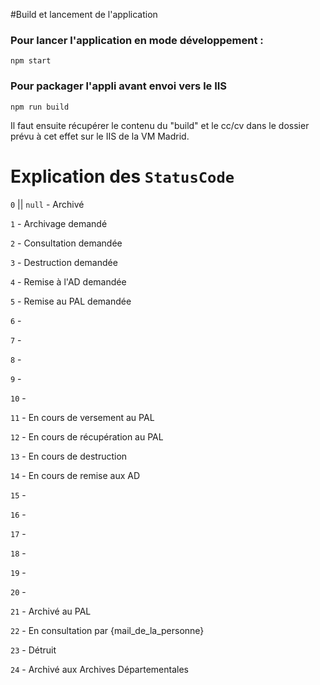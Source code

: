 #Build et lancement de l'application

### Pour lancer l'application en mode développement : 
    npm start

### Pour packager l'appli avant envoi vers le IIS 
    npm run build
    
Il faut ensuite récupérer le contenu du "build" et le cc/cv dans le dossier prévu à cet effet sur le IIS de la VM Madrid.

# Explication des `StatusCode`

`0` || `null` - Archivé

`1` - Archivage demandé

`2` - Consultation demandée

`3` - Destruction demandée

`4` - Remise à l'AD demandée

`5` - Remise au PAL demandée

`6` - 

`7` - 

`8` - 

`9` - 

`10` - 

`11` - En cours de versement au PAL

`12` - En cours de récupération au PAL

`13` - En cours de destruction

`14` - En cours de remise aux AD

`15` - 

`16` - 

`17` - 

`18` - 

`19` - 

`20` - 

`21` - Archivé au PAL

`22` - En consultation par {mail_de_la_personne}

`23` - Détruit

`24` - Archivé aux Archives Départementales




